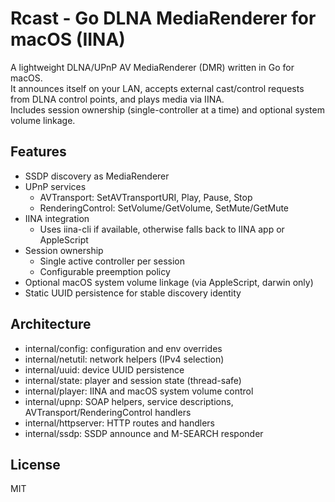 # Rcast - Go DLNA MediaRenderer for macOS (IINA)

A lightweight DLNA/UPnP AV MediaRenderer (DMR) written in Go for macOS.  
It announces itself on your LAN, accepts external cast/control requests from DLNA control points, and plays media via IINA.  
Includes session ownership (single-controller at a time) and optional system volume linkage.

## Features

- SSDP discovery as MediaRenderer
- UPnP services
  - AVTransport: SetAVTransportURI, Play, Pause, Stop
  - RenderingControl: SetVolume/GetVolume, SetMute/GetMute
- IINA integration
  - Uses iina-cli if available, otherwise falls back to IINA app or AppleScript
- Session ownership
  - Single active controller per session
  - Configurable preemption policy
- Optional macOS system volume linkage (via AppleScript, darwin only)
- Static UUID persistence for stable discovery identity

## Architecture

- internal/config: configuration and env overrides
- internal/netutil: network helpers (IPv4 selection)
- internal/uuid: device UUID persistence
- internal/state: player and session state (thread-safe)
- internal/player: IINA and macOS system volume control
- internal/upnp: SOAP helpers, service descriptions, AVTransport/RenderingControl handlers
- internal/httpserver: HTTP routes and handlers
- internal/ssdp: SSDP announce and M-SEARCH responder

## License

MIT
